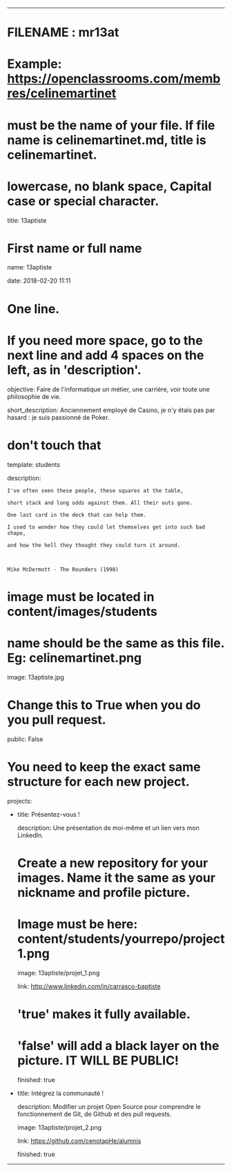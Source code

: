 ---


# FILENAME : mr13at

# Example: https://openclassrooms.com/membres/celinemartinet

# must be the name of your file. If file name is celinemartinet.md, title is celinemartinet.

# lowercase, no blank space, Capital case or special character.

title: 13aptiste


# First name or full name

name: 13aptiste

date: 2018-02-20 11:11


# One line.

# If you need more space, go to the next line and add 4 spaces on the left, as in 'description'.

objective: Faire de l'informatique un métier, une carrière, voir toute une philosophie de vie.

short_description: Anciennement employé de Casino, je n'y étais pas par hasard : je suis passionné de Poker.


# don't touch that

template: students

description:

    I've often seen these people, these squares at the table, 

    short stack and long odds against them. All their outs gone. 

    One last card in the deck that can help them. 

    I used to wonder how they could let themselves get into such bad shape, 

    and how the hell they thought they could turn it around. 

    

    Mike McDermott - The Rounders (1998)


# image must be located in content/images/students

# name should be the same as this file. Eg: celinemartinet.png

image: 13aptiste.jpg


# Change this to True when you do you pull request.

public: False


# You need to keep the exact same structure for each new project.

projects:

  - title: Présentez-vous !

    description: Une présentation de moi-même et un lien vers mon LinkedIn.

    # Create a new repository for your images. Name it the same as your nickname and profile picture.

    # Image must be here: content/students/yourrepo/project1.png

    image: 13aptiste/projet_1.png

    link: http://www.linkedin.com/in/carrasco-baptiste

    # 'true' makes it fully available.

    # 'false' will add a black layer on the picture. IT WILL BE PUBLIC!

    finished: true

  - title: Intégrez la communauté !

    description: Modifier un projet Open Source pour comprendre le fonctionnement de Git, de Github et des pull requests. 

    image: 13aptiste/projet_2.png

    link: https://github.com/cenotapHe/alumnis

    finished: true

---
